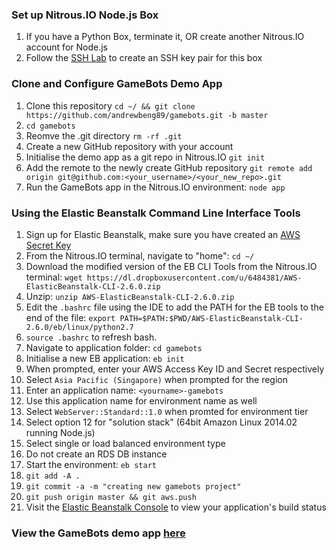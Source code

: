### Set up Nitrous.IO Node.js Box
1. If you have a Python Box, terminate it, OR create another Nitrous.IO account for Node.js
2. Follow the [SSH Lab](https://docs.google.com/a/smu.edu.sg/document/d/15_1Ic9ysOgr2ZHWVKbEZEm2cGMXDtniYka2YY0IfZQ0) to create an SSH key pair for this box


### Clone and Configure GameBots Demo App

1. Clone this repository `cd ~/ && git clone https://github.com/andrewbeng89/gamebots.git -b master`
2. `cd gamebots`
3. Reomve the .git directory `rm -rf .git`
4. Create a new GitHub repository with your account
5. Initialise the demo app as a git repo in Nitrous.IO `git init`
6. Add the remote to the newly create GitHub repository `git remote add origin git@github.com:<your_username>/<your_new_repo>.git`
7. Run the GameBots app in the Nitrous.IO environment: `node app`


### Using the Elastic Beanstalk Command Line Interface Tools

1. Sign up for Elastic Beanstalk, make sure you have created an [AWS Secret Key](https://console.aws.amazon.com/iam/home?#security_credential)
2. From the Nitrous.IO terminal, navigate to "home": `cd ~/`
3. Download the modified version of the EB CLI Tools from the Nitrous.IO terminal: `wget https://dl.dropboxusercontent.com/u/6484381/AWS-ElasticBeanstalk-CLI-2.6.0.zip`
4. Unzip: `unzip AWS-ElasticBeanstalk-CLI-2.6.0.zip`
5. Edit the `.bashrc` file using the IDE to add the PATH for the EB tools to the end of the file: `export PATH=$PATH:$PWD/AWS-ElasticBeanstalk-CLI-2.6.0/eb/linux/python2.7`
6. `source .bashrc` to refresh bash.
7. Navigate to application folder: `cd gamebots`
8. Initialise a new EB application: `eb init`
9. When prompted, enter your AWS Access Key ID and Secret respectively
10. Select `Asia Pacific (Singapore)` when prompted for the region
11. Enter an application name: `<yourname>-gamebots`
12. Use this application name for environment name as well
13. Select `WebServer::Standard::1.0` when promted for environment tier
14. Select option 12 for "solution stack" (64bit Amazon Linux 2014.02 running Node.js)
15. Select single or load balanced environment type
16. Do not create an RDS DB instance
17. Start the environment: `eb start`
18. `git add -A .`
19. `git commit -a -m "creating new gamebots project"`
20. `git push origin master && git aws.push`
21. Visit the [Elastic Beanstalk Console](https://console.aws.amazon.com/elasticbeanstalk/home?region=ap-southeast-1#/applications?applicationNameFilter=) to view your application's build status


### View the GameBots demo app [here](http://gamebots-env-hrrxxujvrm.elasticbeanstalk.com/index.html)